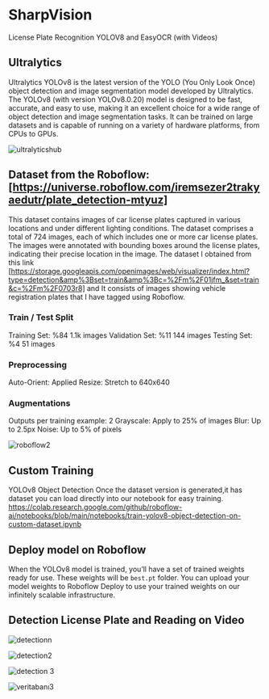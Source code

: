 # SharpVision
License Plate Recognition YOLOV8 and EasyOCR (with Videos)

## Ultralytics
Ultralytics YOLOv8 is the latest version of the YOLO (You Only Look Once) object detection and image segmentation model developed by Ultralytics. The YOLOv8 (with version YOLOv8.0.20) model is designed to be fast, accurate, and easy to use, making it an excellent choice for a wide range of object detection and image segmentation tasks. It can be trained on large datasets and is capable of running on a variety of hardware platforms, from CPUs to GPUs.

![ultralyticshub](https://github.com/iremssezer/SharpVision/assets/74788732/0198f428-e3b7-464b-8eb4-bc7d1174929b)


## Dataset from the Roboflow: [https://universe.roboflow.com/iremsezer2trakyaedutr/plate_detection-mtyuz]
This dataset contains images of car license plates captured in various locations and under different lighting conditions. The dataset comprises a total of 724 images, each of which includes one or more car license plates. The images were annotated with bounding boxes around the license plates, indicating their precise location in the image. The dataset I obtained from this link [https://storage.googleapis.com/openimages/web/visualizer/index.html?type=detection&amp%3Bset=train&amp%3Bc=%2Fm%2F01jfm_&set=train&c=%2Fm%2F0703r8] and It consists of images showing vehicle registration plates that I have tagged using Roboflow. 
### Train / Test Split
Training Set: %84
1.1k images
Validation Set: %11
144 images
Testing Set: %4
51 images
### Preprocessing
Auto-Orient: Applied
Resize: Stretch to 640x640
### Augmentations
Outputs per training example: 2
Grayscale: Apply to 25% of images
Blur: Up to 2.5px
Noise: Up to 5% of pixels

![roboflow2](https://github.com/iremssezer/CharpVision/assets/74788732/3970e663-c5f1-40c6-aff9-ff5a97c01711)

## Custom Training
YOLOv8 Object Detection
Once the dataset version is generated,it has dataset you can load directly into our notebook for easy training. 
https://colab.research.google.com/github/roboflow-ai/notebooks/blob/main/notebooks/train-yolov8-object-detection-on-custom-dataset.ipynb

## Deploy model on Roboflow
When the YOLOv8 model is trained, you’ll have a set of trained weights ready for use. These weights will be `best.pt` folder. You can upload your model weights to Roboflow Deploy to use your trained weights on our infinitely scalable infrastructure.

## Detection License Plate and Reading on Video
![detectionn](https://github.com/iremssezer/CharpVision/assets/74788732/46603abb-af17-4fbd-8269-fae08f560402)

![detection2](https://github.com/iremssezer/CharpVision/assets/74788732/0eeb0940-a72c-4c7c-a1f0-da4717d49a3b)

![detection 3](https://github.com/iremssezer/CharpVision/assets/74788732/3402f420-9d35-43df-be34-bcfd2c4576c0)

![veritabanı3](https://github.com/iremssezer/CharpVision/assets/74788732/29c4aa75-1a73-4ce7-b73f-fc47f902a68f)

